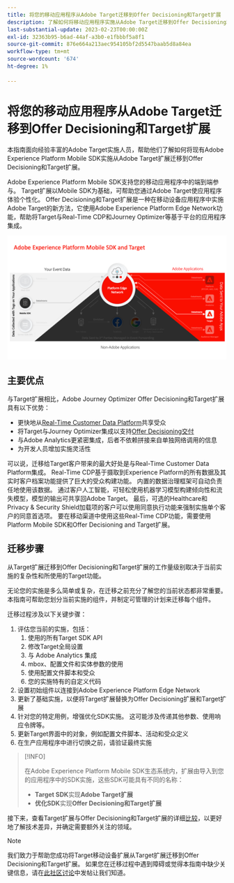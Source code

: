 ```yaml
---
title: 将您的移动应用程序从Adobe Target迁移到Offer Decisioning和Target扩展
description: 了解如何将移动应用程序实施从Adobe Target迁移到Offer Decisioning和Target扩展
last-substantial-update: 2023-02-23T00:00:00Z
exl-id: 32363b95-b6ad-44af-a3b0-e1fbbbf5a8f1
source-git-commit: 876e664a213aec954105bf2d5547baab5d8a84ea
workflow-type: tm+mt
source-wordcount: '674'
ht-degree: 1%

---
```


# 将您的移动应用程序从Adobe Target迁移到Offer Decisioning和Target扩展

本指南面向经验丰富的Adobe Target实施人员，帮助他们了解如何将现有Adobe Experience Platform Mobile SDK实施从Adobe Target扩展迁移到Offer Decisioning和Target扩展。

Adobe Experience Platform Mobile SDK支持您的移动应用程序中的端到端参与。 Target扩展以Mobile SDK为基础，可帮助您通过Adobe Target使应用程序体验个性化。 Offer Decisioning和Target扩展是一种在移动设备应用程序中实施Adobe Target的新方法，它使用Adobe Experience Platform Edge Network功能，帮助将Target与Real-Time CDP和Journey Optimizer等基于平台的应用程序集成。

![显示移动设备SDK通过Edge Network与Offer Decisioning和Target扩展连接至Target的图表](assets/datacollection.png)

## 主要优点

与Target扩展相比，Adobe Journey Optimizer Offer Decisioning和Target扩展具有以下优势：

* 更快地从[Real-Time Customer Data Platform](https://experienceleague.adobe.com/en/docs/platform-learn/tutorials/destinations/target/next-hit-personalization)共享受众
* 将Target与Journey Optimizer集成以支持[Offer Decisioning交付](https://experienceleague.adobe.com/en/docs/target/using/integrate/ajo/offer-decision)
* 与Adobe Analytics更紧密集成，后者不依赖拼接来自单独网络调用的信息
* 为开发人员增加实施灵活性

可以说，迁移给Target客户带来的最大好处是与Real-Time Customer Data Platform集成。 Real-Time CDP基于摄取到Experience Platform的所有数据及其实时客户档案功能提供了巨大的受众构建功能。 内置的数据治理框架可自动负责任地使用该数据。 通过客户人工智能，可轻松使用机器学习模型构建倾向性和流失模型，模型的输出可共享回Adobe Target。 最后，可选的Healthcare和Privacy &amp; Security Shield加载项的客户可以使用同意执行功能来强制实施单个客户的同意首选项。 要在移动渠道中使用这些Real-Time CDP功能，需要使用Platform Mobile SDK和Offer Decisioning and Target扩展。

## 迁移步骤

从Target扩展迁移到Offer Decisioning和Target扩展的工作量级别取决于当前实施的复杂性和所使用的Target功能。

无论您的实施是多么简单或复杂，在迁移之前充分了解您的当前状态都非常重要。 本指南可帮助您划分当前实施的组件，并制定可管理的计划来迁移每个组件。

迁移过程涉及以下关键步骤：

1. 评估您当前的实施，包括：
   1. 使用的所有Target SDK API
   1. 修改Target全局设置
   1. 与 Adobe Analytics 集成
   1. mbox、配置文件和实体参数的使用
   1. 使用配置文件脚本和受众
   1. 您的实施特有的自定义代码
1. 设置初始组件以连接到Adobe Experience Platform Edge Network
1. 更新了基础实施，以便将Target扩展替换为Offer Decisioning扩展和Target扩展
1. 针对您的特定用例，增强优化SDK实施。 这可能涉及传递其他参数、使用响应令牌等。
1. 更新Target界面中的对象，例如配置文件脚本、活动和受众定义
1. 在生产应用程序中进行切换之前，请验证最终实施


>[!INFO]
>
>在Adobe Experience Platform Mobile SDK生态系统内，扩展由导入到您的应用程序中的SDK实施，这些SDK可能具有不同的名称：
>
> * **Target SDK**&#x200B;实现&#x200B;**Adobe Target扩展**
> * **优化SDK**&#x200B;实现&#x200B;**Offer Decisioning和Target扩展**

接下来，查看Target扩展与Offer Decisioning和Target扩展的详细[比较](comparison.md)，以更好地了解技术差异，并确定需要额外关注的领域。

>[!NOTE]
>
>我们致力于帮助您成功将Target移动设备扩展从Target扩展迁移到Offer Decisioning和Target扩展。 如果您在迁移过程中遇到障碍或觉得本指南中缺少关键信息，请在[此社区讨论](https://experienceleaguecommunities.adobe.com/t5/adobe-experience-platform-data/tutorial-discussion-migrate-adobe-target-to-mobile-sdk-on-edge/m-p/747484#M625)中发帖让我们知道。
